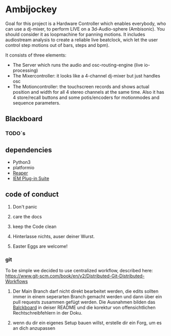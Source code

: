 # Ambijockey

Goal for this project is a Hardware Controller which enables everybody, who can use a dj-mixer, to perform
LIVE on a 3d-Audio-sphere (Ambisonic). You should consider it as loopmachine for panning motions. It
includes audiostream analysis to create a reliable live beatclock, wich let the user control step motions
out of bars, steps and bpm).

It consists of three elements:

- The Server which runs the audio and osc-routing-engine (live io-processing)
- The Mixercontroller: it looks like a 4-channel dj-mixer but just handles osc
- The Motioncontroller: the touchscreen records and shows actual position and width for all 4 stereo
  channels at the same time. Also it has 4 store/recall buttons and some potis/encoders for motionmodes
  and sequence parameters.

## Blackboard

### TODO`s

## dependencies

- Python3
- platformio
- [Reaper](https://www.reaper.fm/)
- [IEM Plug-in Suite](https://plugins.iem.at/)

## code of conduct

1. Don't panic

2. care the docs

3. keep the Code clean

4. Hinterlasse nichts, auser deiner Wurst.

5. Easter Eggs are welcome!

### git

To be simple we decided to use centralized workflow, described here:
https://www.git-scm.com/book/en/v2/Distributed-Git-Distributed-Workflows

1. Der Main Branch darf nicht direkt bearbeitet werden, die edits sollten immer in einem seperarten Branch gemacht werden und dann über ein pull requests zusammen gefügt werden. Die Ausnahmen bilden das [Balckboard](#Balckboard) in deiser README und die korektur von offensichtlichen Rechtschreibfehlern in der Doku.

2. wenn du dir ein eigenes Setup bauen willst, erstelle dir ein Forg, um es an dich anzupassen
